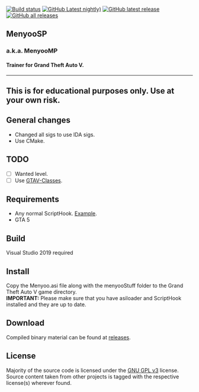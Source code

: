 [![Build status](https://github.com/tupoy-ya/MenyooMP/actions/workflows/master_build.yml/badge.svg)](https://github.com/MAFINS/MenyooSP/actions)
[![GitHub Latest nightly)](https://img.shields.io/github/v/release/tupoy-ya/MenyooMP?include_prereleases&label=pre-release&logo=GitHub)](https://github.com/tupoy-ya/MenyooMP/releases/tag/latest)
[![GitHub latest release](https://img.shields.io/github/downloads/tupoy-ya/MenyooMP/latest/total?label=latest-release&logo=GitHub)](https://github.com/tupoy-ya/MenyooMP/releases/latest)
[![GitHub all releases](https://img.shields.io/github/downloads/tupoy-ya/MenyooMP/total?label=all-releases&logo=GitHub)](https://github.com/MAFINS/MenyooSP/releases)

## MenyooSP
### a.k.a. MenyooMP
#### Trainer for Grand Theft Auto V.
---

## This is for educational purposes only. Use at your own risk.

## General changes
- Changed all sigs to use IDA sigs.
- Use CMake.

## TODO
- [ ] Wanted level.
- [ ] Use [GTAV-Classes](https://github.com/Yimura/GTAV-Classes).

## Requirements
- Any normal ScriptHook. [Example](https://github.com/attitus3/OpenVHook).
- GTA 5

## Build
Visual Studio 2019 required

## Install
 Copy the Menyoo.asi file along with the menyooStuff folder to the Grand Theft Auto V game directory.  
 **IMPORTANT:** Please make sure that you have asiloader and ScriptHook installed and they are up to date.

## Download
Compiled binary material can be found at [releases](https://github.com/tupoy-ya/MenyooMP/releases).

## License
Majority of the source code is licensed under the [GNU GPL v3](LICENSE.txt) license.
Source content taken from other projects is tagged with the respective license(s) wherever found.
